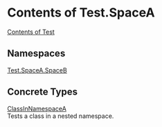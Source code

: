 # Contents of Test.SpaceA

[Contents of Test](TableOfContents.Test.md)

## Namespaces

[Test.SpaceA.SpaceB](TableOfContents.Test.SpaceA.SpaceB.md)  

## Concrete Types

[ClassInNamespaceA](Test.SpaceA.ClassInNamespaceA.md)  
Tests a class in a nested namespace.  
  
  

